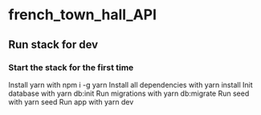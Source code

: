 # french_town_hall_API

## Run stack for dev

### Start the stack for the first time
Install yarn with npm i -g yarn
Install all dependencies with yarn install
Init database with yarn db:init
Run migrations with yarn db:migrate
Run seed with yarn seed
Run app with yarn dev

